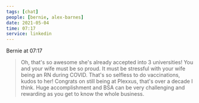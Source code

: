 ```yaml
---
tags: [chat]
people: [bernie, alex-barnes]
date: 2021-05-04
time: 07:17
service: linkedin
---
```


Bernie at 07:17

> Oh, that's so awesome she's already accepted into  3 universities! You and your wife must be so proud.  It must be stressful with your wife being an RN during COVID. That's so selfless to do vaccinations, kudos to her!  Congrats on still being at Plexxus, that's over a decade I think. Huge accomplishment and BSA can be very challenging and rewarding as you get to know the whole business. 

